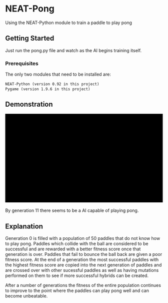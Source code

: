 # NEAT-Pong

Using the NEAT-Python module to train a paddle to play pong

## Getting Started

Just run the pong.py file and watch as the AI begins training itself.

### Prerequisites

The only two modules that need to be installed are:

```
NEAT-Python (version 0.92 in this project)
Pygame (version 1.9.6 in this project)
```

## Demonstration

![alt text](Images/pong-gif.gif)

By generation 11 there seems to be a AI capable of playing pong.

## Explanation

Generation 0 is filled with a population of 50 paddles that do not know how to play pong. Paddles which collide with the ball are considered to be successful and are rewarded with a better fitness score once that generation is over. Paddles that fail to bounce the ball back are given a poor fitness score. At the end of a generation the most successful paddles with the highest fitness score are copied into the next generation of paddles and are crossed over with other sucessful paddles as well as having mutations performed on them to see if more successful hybrids can be created.  

After a number of generations the fitness of the entire population continues to improve to the point where the paddles can play pong well and can become unbeatable.
